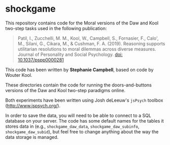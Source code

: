 # shockgame

This repository contains code for the Moral versions of the Daw and Kool two-step tasks used in the following publication:

> Patil, I., Zucchelli, M. M., Kool, W., Campbell, S., Fornasier, F., Calo', M., Silani, G., Cikara, M., & Cushman, F. A. (2019). Reasoning supports utilitarian resolutions to moral dilemmas across diverse measures. Journal of Personality and Social Psychology. [doi: 10.1037/pspp0000281](https://psyarxiv.com/q86vx/)

This code has been written by <b>Stephanie Campbell</b>, based on code by Wouter Kool.

These directories contain the code for running the doors-and-buttons versions of the Daw and Kool two-step paradigms online.

Both experiments have been written using Josh deLeeuw's `jsPsych` toolbox (http://www.jspsych.org/).

In order to save the data, you will need to be able to connect to a SQL database on your server. The code has some default names for the tables it stores data in (e.g., `shockgame_daw_data`, `shockgame_daw_subinfo`, `shockgame_daw_subid`), but feel free to change anything about the way the data storage is managed.
